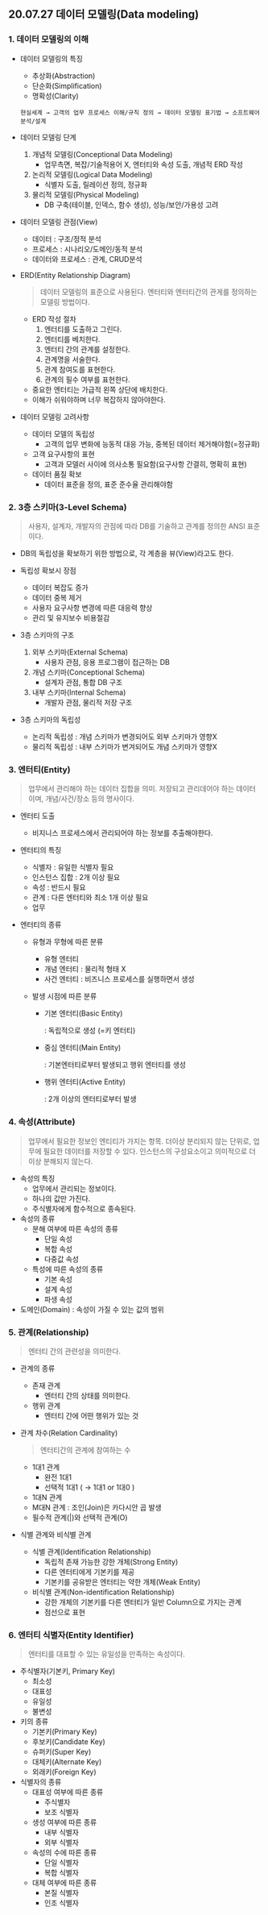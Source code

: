 ## 20.07.27 데이터 모델링(Data modeling)

### 1. 데이터 모델링의 이해

- 데이터 모델링의 특징

  - 추상화(Abstraction)
  - 단순화(Simplification)
  - 명확성(Clarity)

  ```
  현실세계 → 고객의 업무 프로세스 이해/규칙 정의 → 데이터 모델링 표기법 → 소프트웨어 분석/설계
  ```

  

- 데이터 모델링 단계

  1. 개념적 모델링(Conceptional Data Modeling)
     - 업무측면, 복잡/기술적용어 X, 엔터티와 속성 도출, 개념적 ERD 작성
  2. 논리적 모델링(Logical Data Modeling)
     - 식별자 도출, 릴레이션 정의, 정규화
  3. 물리적 모델링(Physical Modeling)
     - DB 구축(테이블, 인덱스, 함수 생성), 성능/보안/가용성 고려



- 데이터 모델링 관점(View)
  - 데이터 : 구조/정적 분석
  - 프로세스 : 시나리오/도메인/동적 분석
  - 데이터와 프로세스 : 관계, CRUD분석



- ERD(Entity Relationship Diagram)

  > 데이터 모델링의 표준으로 사용된다.
  > 엔터티와 엔터티간의 관게를 정의하는 모델링 방법이다.

  - ERD 작성 절차
    1. 엔터티를 도출하고 그린다.
    2. 엔터티를 베치한다.
    3. 엔터티 간의 관계를 설정한다.
    4. 관계명을 서술한다.
    5. 관계 참여도를 표현한다.
    6. 관계의 필수 여부를 표현한다.
  - 중요한 엔터티는 가급적 왼쪽 상단에 배치한다.
  - 이해가 쉬워야하며 너무 복잡하지 않아야한다.



- 데이터 모델링 고려사항
  - 데이터 모델의 독립성
    - 고객의 업무 변화에 능동적 대응 가능, 중복된 데이터 제거해야함(=정규화)
  - 고객 요구사항의 표현
    - 고객과 모델러 사이에 의사소통 필요함(요구사항 간결히, 명확히 표현)
  - 데이터 품질 확보
    - 데이터 표준을 정의, 표준 준수율 관리해야함



### 2. 3층 스키마(3-Level Schema)

> 사용자, 설계자, 개발자의 관점에 따라 DB를 기술하고 관계를 정의한 ANSI 표준이다.

- DB의 독립성을 확보하기 위한 방법으로, 각 계층을 뷰(View)라고도 한다.
- 독립성 확보시 장점
  - 데이터 복잡도 증가
  - 데이터 중복 제거
  - 사용자 요구사항 변경에 따른 대응력 향상
  - 관리 및 유지보수 비용절감
- 3층 스키마의 구조
  1. 외부 스키마(External Schema) 
     - 사용자 관점, 응용 프로그램이 접근하는 DB
  2. 개념 스키마(Conceptional Schema)
     - 설계자 관점, 통합 DB 구조
  3. 내부 스키마(Internal Schema) 
     - 개발자 관점, 물리적 저장 구조

- 3층 스키마의 독립성
  - 논리적 독립성 : 개념 스키마가 변경되어도 외부 스키마가 영향X
  - 물리적 독립성 : 내부 스키마가 변겨되어도 개념 스키마가 영향X



### 3. 엔터티(Entity)

> 업무에서 관리해야 하는 데이터 집합을 의미.
> 저장되고 관리데어야 하는 데이터이며, 개념/사건/장소 등의 명사이다.

- 엔터티 도출
  - 비지니스 프로세스에서 관리되어야 하는 정보를 추출해야한다.
- 엔터티의 특징
  - 식별자 : 유일한 식별자 필요
  - 인스턴스 집합 : 2개 이상 필요
  - 속성 : 반드시 필요
  - 관계 : 다른 엔터티와 최소 1개 이상 필요
  - 업무

- 엔터티의 종류

  - 유형과 무형에 따른 분류

    - 유형 엔터티
    - 개념 엔터티 : 물리적 형태 X
    - 사건 엔터티 : 비즈니스 프로세스를 실행하면서 생성

  - 발생 시점에 따른 분류

    - 기본 엔터티(Basic Entity) 

      : 독립적으로 생성 (=키 엔터티)

    - 중심 엔터티(Main Entity)

      : 기본엔터티로부터 발생되고 행위 엔터티를 생성

    - 행위 엔터티(Active Entity)

      : 2개 이상의 엔터티로부터 발생



### 4. 속성(Attribute)

> 업무에서 필요한 정보인 엔티티가 가지는 항목.
> 더이상 분리되지 않는 단위로, 업무에 필요한 데이터를 저장할 수 있다.
> 인스턴스의 구성요소이고 의미적으로 더이상 분해되지 않는다.

- 속성의 특징
  - 업무에서 관리되는 정보이다.
  - 하나의 값만 가진다.
  - 주식별자에게 함수적으로 종속된다.
- 속성의 종류
  - 분해 여부에 따른 속성의 종류
    - 단일 속성
    - 복합 속성
    - 다중값 속성
  - 특성에 따른 속성의 종류
    - 기본 속성
    - 설계 속성
    - 파생 속성
- 도메인(Domain) : 속성이 가질 수 있는 값의 범위



### 5. 관계(Relationship)

> 엔터티 간의 관련성을 의미한다.

- 관계의 종류

  - 존재 관계
    - 엔터티 간의 상태를 의미한다.
  - 행위 관계
    - 엔터티 간에 어떤 행위가 있는 것

- 관계 차수(Relation Cardinality)

  > 엔터티간의 관계에 참여하는 수

  - 1대1 관계
    - 완전 1대1
    - 선택적 1대1 ( → 1대1 or 1대0 )
  - 1대N 관계
  - M대N 관계  : 조인(Join)은 카다시안 곱 발생
  - 필수적 관계(|)와 선택적 관계(O)

- 식별 관계와 비식별 관계

  - 식별 관계(Identification Relationship)
    - 독립적 존재 가능한 강한 개체(Strong Entity)
    - 다른 엔터티에게 기본키를 제공
    - 기본키를 공유받은 엔터티는 약한 개체(Weak Entity)
  - 비식별 관계(Non-identification Relationship)
    - 강한 개체의 기본키를 다른 엔터티가 일반 Column으로 가지는 관계
    - 점선으로 표현

### 

### 6. 엔터티 식별자(Entity Identifier)

> 엔터티를 대표할 수 있는 유일성을 만족하는 속성이다.

- 주식별자(기본키, Primary Key)
  - 최소성
  - 대표성
  - 유일성
  - 불변성
- 키의 종류
  - 기본키(Primary Key)
  - 후보키(Candidate Key)
  - 슈퍼키(Super Key)
  - 대체키(Alternate Key)
  - 외래키(Foreign Key)
- 식별자의 종류
  - 대표성 여부에 따른 종류
    - 주식별자
    - 보조 식별자
  - 생성 여부에 따른 종류
    - 내부 식별자
    - 외부 식별자
  - 속성의 수에 따른 종류
    - 단일 식별자
    - 복합 식별자
  - 대체 여부에 따른 종류
    - 본질 식별자
    - 인조 식별자